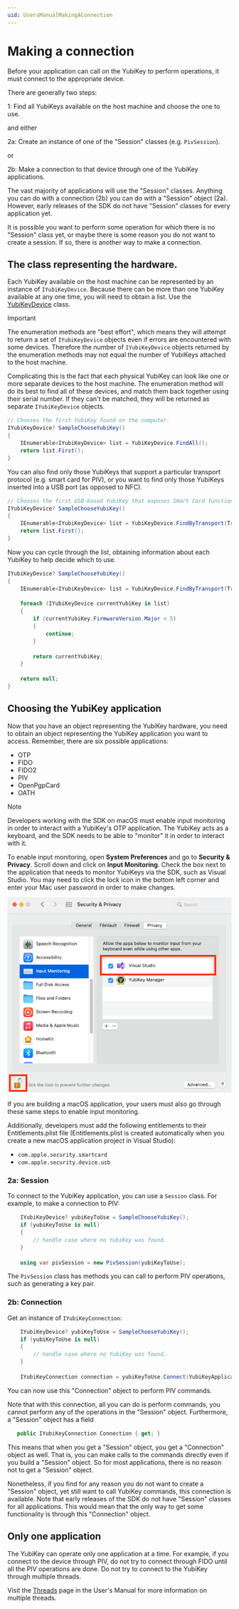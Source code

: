 ```yaml
---
uid: UsersManualMakingAConnection
---
```


<!-- Copyright 2021 Yubico AB

Licensed under the Apache License, Version 2.0 (the "License");
you may not use this file except in compliance with the License.
You may obtain a copy of the License at

    http://www.apache.org/licenses/LICENSE-2.0

Unless required by applicable law or agreed to in writing, software
distributed under the License is distributed on an "AS IS" BASIS,
WITHOUT WARRANTIES OR CONDITIONS OF ANY KIND, either express or implied.
See the License for the specific language governing permissions and
limitations under the License. -->

# Making a connection

Before your application can call on the YubiKey to perform operations, it must connect to
the appropriate device.

There are generally two steps:

1: Find all YubiKeys available on the host machine and choose the one to use.

and either

2a: Create an instance of one of the "Session" classes (e.g. `PivSession`).

or

2b: Make a connection to that device through one of the YubiKey applications.

The vast majority of applications will use the "Session" classes. Anything you can do with
a connection (2b) you can do with a "Session" object (2a). However, early releases of the
SDK do not have "Session" classes for every application yet.

It is possible you want to perform some operation for which there is no "Session" class
yet, or maybe there is some reason you do not want to create a session. If so, there is
another way to make a connection.

## The class representing the hardware.

Each YubiKey available on the host machine can be represented by an instance of
`IYubiKeyDevice`. Because there can be more than one YubiKey available at any one time, you will
need to obtain a list. Use the [YubiKeyDevice](xref:Yubico.YubiKey.YubiKeyDevice) class.

> [!IMPORTANT]
> The enumeration methods are "best effort", which means they will attempt to return a set of
> `IYubiKeyDevice` objects even if errors are encountered with some devices. Therefore the
> number of `IYubiKeyDevice` objects returned by the enumeration methods may not equal the
> number of YubiKeys attached to the host machine.
>
> Complicating this is the fact that each physical YubiKey can look like one or more separate
> devices to the host machine. The enumeration method will do its best to find all of these
> devices, and match them back together using their serial number. If they can't be matched,
> they will be returned as separate `IYubiKeyDevice` objects.

```c#
// Chooses the first YubiKey found on the computer.
IYubiKeyDevice? SampleChooseYubiKey()
{
    IEnumerable<IYubiKeyDevice> list = YubiKeyDevice.FindAll();
    return list.First();
}
```

You can also find only those YubiKeys that support a particular transport protocol (e.g.
smart card for PIV), or you want to find only those YubiKeys inserted into a USB port
(as opposed to NFC).

```c#
// Chooses the first USB-based YubiKey that exposes Smart Card functionality.
IYubiKeyDevice? SampleChooseYubiKey()
{
    IEnumerable<IYubiKeyDevice> list = YubiKeyDevice.FindByTransport(Transport.UsbSmartCard);
    return list.First();
}
```

Now you can cycle through the list, obtaining information about each YubiKey to help
decide which to use.

```c#
IYubiKeyDevice? SampleChooseYubiKey()
{
    IEnumerable<IYubiKeyDevice> list = YubiKeyDevice.FindByTransport(Transport.UsbSmartCard);

    foreach (IYubiKeyDevice currentYubiKey in list)
    {
        if (currentYubiKey.FirmwareVersion.Major < 5)
        {
            continue;
        }

        return currentYubiKey;
    }

    return null;
}
```

## Choosing the YubiKey application

Now that you have an object representing the YubiKey hardware, you need to obtain an
object representing the YubiKey application you want to access. Remember, there are six
possible applications:

* OTP
* FIDO
* FIDO2
* PIV
* OpenPgpCard
* OATH

> [!NOTE]
> Developers working with the SDK on macOS must enable input monitoring in order to interact with a YubiKey's OTP application. The YubiKey acts as a keyboard, and the SDK needs to be able to "monitor" it in order to interact with it.
> 
> To enable input monitoring, open **System Preferences** and go to **Security & Privacy**. Scroll down and click on **Input Monitoring**. Check the box next to the application that needs to monitor YubiKeys via the SDK, such as Visual Studio. You may need to click the lock icon in the bottom left corner and enter your Mac user password in order to make changes. 
> 
> ![Input monitoring settings](../../images/input-monitoring.png "Input monitoring settings in macOS")
>
> If you are building a macOS application, your users must also go through these same steps to enable input monitoring. 
>
> Additionally, developers must add the following entitlements to their Entitlements.plist file (Entitlements.plist is created automatically when you create a new macOS application project in Visual Studio): 
> 
> - ``com.apple.security.smartcard``
> - ``com.apple.security.device.usb``

### 2a: Session

To connect to the YubiKey application, you can use a `Session` class. For example, to make
a connection to PIV:

```c#
    IYubiKeyDevice? yubiKeyToUse = SampleChooseYubiKey();
    if (yubiKeyToUse is null)
    {
        // handle case where no YubiKey was found.
    }

    using var pivSession = new PivSession(yubiKeyToUse);
```

The `PivSession` class has methods you can call to perform PIV operations, such as
generating a key pair.

### 2b: Connection

Get an instance of `IYubiKeyConnection`:

```c#
    IYubiKeyDevice? yubiKeyToUse = SampleChooseYubiKey();
    if (yubiKeyToUse is null)
    {
        // handle case where no YubiKey was found.
    }

    IYubiKeyConnection connection = yubiKeyToUse.Connect(YubiKeyApplication.Piv);
```

You can now use this "Connection" object to perform PIV commands.

Note that with this connection, all you can do is perform commands, you cannot perform any
of the operations in the "Session" object. Furthermore, a "Session" object has a field

```c#
   public IYubiKeyConnection Connection { get; }
```

This means that when you get a "Session" object, you get a "Connection" object as well.
That is, you can make calls to the commands directly even if you build a "Session" object.
So for most applications, there is no reason not to get a "Session" object.

Nonetheless, if you find for any reason you do not want to create a "Session" object, yet
still want to call YubiKey commands, this connection is available. Note that early
releases of the SDK do not have "Session" classes for all applications. This would mean
that the only way to get some functionality is through this "Connection" object.

## Only one application

The YubiKey can operate only one application at a time. For example, if you connect to the
device through PIV, do not try to connect through FIDO until all the PIV operations are
done. Do not try to connect to the YubiKey through multiple threads.

Visit the [Threads](threads.md) page in the User's Manual for more information on multiple
threads.
